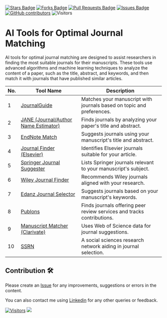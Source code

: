 <a href="https://github.com/drshahizan/SLR-FC/stargazers"><img src="https://img.shields.io/github/stars/drshahizan/SLR-FC" alt="Stars Badge"/></a>
<a href="https://github.com/drshahizan/SLR-FC/network/members"><img src="https://img.shields.io/github/forks/drshahizan/SLR-FC" alt="Forks Badge"/></a>
<a href="https://github.com/drshahizan/SLR-FC"><img src="https://img.shields.io/github/issues-pr/drshahizan/SLR-FC" alt="Pull Requests Badge"/></a>
<a href="https://github.com/drshahizan/SLR-FC/issues"><img src="https://img.shields.io/github/issues/drshahizan/SLR-FC" alt="Issues Badge"/></a>
<a href="https://github.com/drshahizan/SLR-FC/graphs/contributors"><img alt="GitHub contributors" src="https://img.shields.io/github/contributors/drshahizan/SLR-FC?color=2b9348"></a>
![Visitors](https://api.visitorbadge.io/api/visitors?path=https%3A%2F%2Fgithub.com%2Fdrshahizan%2FSLR-FC&labelColor=%23d9e3f0&countColor=%23697689&style=flat)

# AI Tools for Optimal Journal Matching

AI tools for optimal journal matching are designed to assist researchers in finding the most suitable journals for their manuscripts. These tools use advanced algorithms and machine learning techniques to analyze the content of a paper, such as the title, abstract, and keywords, and then match it with journals that have published similar articles.

| No. | Tool Name | Description |
| --- | --------- | ----------- |
| 1 | [JournalGuide](https://www.journalguide.com/) | Matches your manuscript with journals based on topic and preferences. |
| 2 | [JANE (Journal/Author Name Estimator)](https://jane.biosemantics.org/) | Finds journals by analyzing your paper's title and abstract. |
| 3 | [EndNote Match](https://support.clarivate.com/Endnote/s/article/EndNote-Manuscript-Matcher?language=en_US) | Suggests journals using your manuscript's title and abstract. |
| 4 | [Journal Finder (Elsevier)](https://journalfinder.elsevier.com/) | Identifies Elsevier journals suitable for your article. |
| 5 | [Springer Journal Suggester](https://journalsuggester.springer.com/) | Lists Springer journals relevant to your manuscript's subject. |
| 6 | [Wiley Journal Finder](https://journalfinder.wiley.com/search?type=match) | Recommends Wiley journals aligned with your research. |
| 7 | [Edanz Journal Selector](https://www.edanz.com/journal-selector) | Suggests journals based on your manuscript's keywords. |
| 8 | [Publons](https://publons.com/) | Finds journals offering peer review services and tracks contributions. |
| 9 | [Manuscript Matcher (Clarivate)](https://mjl.clarivate.com/manuscript-matcher) | Uses Web of Science data for journal suggestions. |
| 10 | [SSRN](https://www.ssrn.com/index.cfm/en/) | A social sciences research network aiding in journal selection. |

## Contribution 🛠️
Please create an [Issue](https://github.com/drshahizan/SLR-FC/issues) for any improvements, suggestions or errors in the content.

You can also contact me using [Linkedin](https://www.linkedin.com/in/drshahizan/) for any other queries or feedback.

[![Visitors](https://api.visitorbadge.io/api/visitors?path=https%3A%2F%2Fgithub.com%2Fdrshahizan&labelColor=%23697689&countColor=%23555555&style=plastic)](https://visitorbadge.io/status?path=https%3A%2F%2Fgithub.com%2Fdrshahizan)
![](https://hit.yhype.me/github/profile?user_id=81284918)




